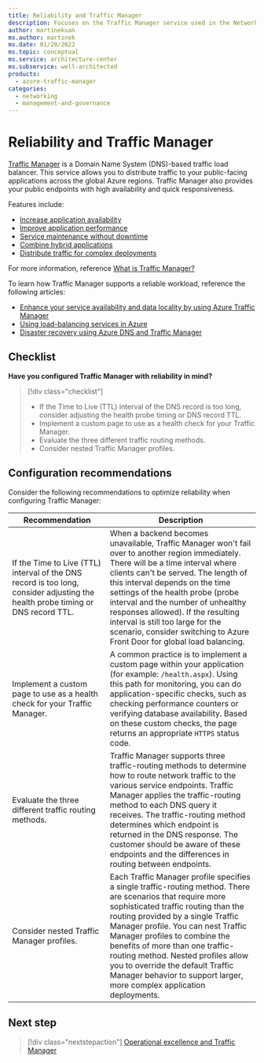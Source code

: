 ```yaml
---
title: Reliability and Traffic Manager
description: Focuses on the Traffic Manager service used in the Networking solution to provide best-practice and configuration recommendations related to Reliability.
author: martinekuan
ms.author: martinek
ms.date: 01/28/2022
ms.topic: conceptual
ms.service: architecture-center
ms.subservice: well-architected
products:
  - azure-traffic-manager
categories:
  - networking
  - management-and-governance
---
```


# Reliability and Traffic Manager

[Traffic Manager](/azure/traffic-manager/) is a Domain Name System (DNS)-based traffic load balancer. This service allows you to distribute traffic to your public-facing applications across the global Azure regions. Traffic Manager also provides your public endpoints with high availability and quick responsiveness.

Features include:

- [Increase application availability](/azure/traffic-manager/traffic-manager-overview#increase-application-availability)
- [Improve application performance](/azure/traffic-manager/traffic-manager-overview#improve-application-performance)
- [Service maintenance without downtime](/azure/traffic-manager/traffic-manager-overview#service-maintenance-without-downtime)
- [Combine hybrid applications](/azure/traffic-manager/traffic-manager-overview#combine-hybrid-applications)
- [Distribute traffic for complex deployments](/azure/traffic-manager/traffic-manager-overview#distribute-traffic-for-complex-deployments)

For more information, reference [What is Traffic Manager?](/azure/traffic-manager/traffic-manager-overview)

To learn how Traffic Manager supports a reliable workload, reference the following articles:

- [Enhance your service availability and data locality by using Azure Traffic Manager](/training/modules/distribute-load-with-traffic-manager/)
- [Using load-balancing services in Azure](/azure/traffic-manager/traffic-manager-load-balancing-azure)
- [Disaster recovery using Azure DNS and Traffic Manager](/azure/networking/disaster-recovery-dns-traffic-manager)

## Checklist

**Have you configured Traffic Manager with reliability in mind?**

> [!div class="checklist"]
> - If the Time to Live (TTL) interval of the DNS record is too long, consider adjusting the health probe timing or DNS record TTL.
> - Implement a custom page to use as a health check for your Traffic Manager.
> - Evaluate the three different traffic routing methods.
> - Consider nested Traffic Manager profiles.

## Configuration recommendations

Consider the following recommendations to optimize reliability when configuring Traffic Manager:

|Recommendation|Description|
|--------------|-----------|
|If the Time to Live (TTL) interval of the DNS record is too long, consider adjusting the health probe timing or DNS record TTL.|When a backend becomes unavailable, Traffic Manager won't fail over to another region immediately. There will be a time interval where clients can't be served. The length of this interval depends on the time settings of the health probe (probe interval and the number of unhealthy responses allowed). If the resulting interval is still too large for the scenario, consider switching to Azure Front Door for global load balancing.|
|Implement a custom page to use as a health check for your Traffic Manager.|A common practice is to implement a custom page within your application (for example: `/health.aspx`). Using this path for monitoring, you can do application-specific checks, such as checking performance counters or verifying database availability. Based on these custom checks, the page returns an appropriate `HTTPS` status code.|
|Evaluate the three different traffic routing methods.|Traffic Manager supports three traffic-routing methods to determine how to route network traffic to the various service endpoints. Traffic Manager applies the traffic-routing method to each DNS query it receives. The traffic-routing method determines which endpoint is returned in the DNS response. The customer should be aware of these endpoints and the differences in routing between endpoints.|
|Consider nested Traffic Manager profiles.|Each Traffic Manager profile specifies a single traffic-routing method. There are scenarios that require more sophisticated traffic routing than the routing provided by a single Traffic Manager profile. You can nest Traffic Manager profiles to combine the benefits of more than one traffic-routing method. Nested profiles allow you to override the default Traffic Manager behavior to support larger, more complex application deployments.|

## Next step

> [!div class="nextstepaction"]
> [Operational excellence and Traffic Manager](operational-excellence.md)
